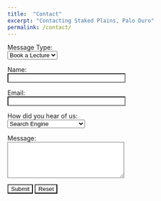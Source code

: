 ```yaml
---
title:  "Contact"
excerpt: "Contacting Staked Plains, Palo Duro"
permalink: /contact/
---
```


<form id="fs-frm" name="simple-contact-form" accept-charset="utf-8" action="https://formspree.io/f/xrgdylod" method="post">
<p><label for="Subject">Message Type:</label><br />
<select name="Subject" id="Subject" style="color:black;">
<option selected="selected" style="color:black;">Book a Lecture</option>
<option style="color:black;">Info</option>
<option style="color:black;">Inquiry</option>
<option style="color:black;">Proposal</option>
</select></p>
<p><label for="name">Name:</label><br /> <input type="text" name="Name" id="name" size="30" style="background-color:white; color:black;"/><br /></p>
	<p><label for="email">Email:</label><br /><input type="text" name="Email" id="email" style="background-color:white; color:black;" size="30" /><br /></p>
<p><label for="Heard_Of">How did you hear of us:</label><br />
     <select name="Heard_Of" id="Heard_Of" style="color:black;">
	 <option style="color:black;" selected="selected">Search Engine</option>
	 <option style="color:black;">Friend</option>
	 <option style="color:black;">Referral from another site</option>
	 <option style="color:black;">Email</option>
	</select></p>
	<p><label for="comment">Message:</label><br /><textarea name="Comment" id="comment" rows="5" cols="30" style="background-color:white; color:black;"></textarea><br /></p>
	<p><input type="submit" value="Submit" class="button" style="background-color:white; color:black;"/> <input type="reset" value="Reset" name="reset" style="background-color:white; color:black;" class="button"/></p>
</form> 
  
